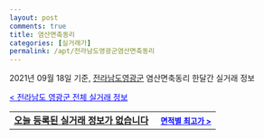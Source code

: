 ```yaml
---
layout: post
comments: true
title: 염산면축동리
categories: [실거래가]
permalink: /apt/전라남도영광군염산면축동리
---
```


2021년 09월 18일 기준, <a href="/apt/전라남도영광군">전라남도영광군</a> 염산면축동리 한달간 실거래 정보

<a style="color: blue;" href="/apt/전라남도영광군">< 전라남도 영광군 전체 실거래 정보</a>
<!---- start ---->
<table>
  <tr>
    <td colspan="4" style="font-weight: bold;"><a href="/apt/전라남도영광군염산면축동리{name_without_space}">오늘 등록된 실거래 정보가 없습니다</a> &nbsp;&nbsp;&nbsp; <a style="color: blue; font-size: smaller;" href="/apt/전라남도영광군염산면축동리{name_without_space}">면적별 최고가 ></a></td>
  </tr>
    
</table>
<!---- end ---->
    